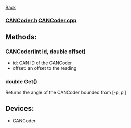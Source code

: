 [Back](/docs/utils/Swerve/Swerve.md)

### [CANCoder.h](/src/main/include/utils/swerve/CANCoder.h) [CANCoder.cpp](/src/main/cpp/utils/swerve/CANCoder.cpp)

## Methods:

### CANCoder(int id, double offset)
* id: CAN ID of the CANCoder
* offset: an offset to the reading

### double Get()
Returns the angle of the CANCoder bounded from [-pi,pi]

## Devices: 
* CANCoder